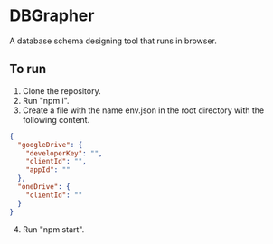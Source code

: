 

# DBGrapher
A database schema designing tool that runs in browser.

## To run
1. Clone the repository.
2. Run "npm i".
3. Create a file with the name env.json in the root directory with the following content.
  ```JSON
  {
    "googleDrive": {
      "developerKey": "",
      "clientId": "",
      "appId": ""
    },
    "oneDrive": {
      "clientId": ""
    }
  }
  ```
4. Run "npm start". 

